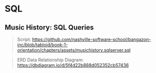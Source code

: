 # SQL
## Music History: SQL Queries
> Script:
 https://github.com/nashville-software-school/bangazon-inc/blob/tabloid/book-1-orientation/chapters/assets/musichistory.sqlserver.sql

> ERD Data Relationship Diagram:
https://dbdiagram.io/d/5f4d22b888d052352cb57436